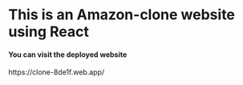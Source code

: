 # This is an Amazon-clone website using React


<h4>You can visit the deployed website</h4>
<p>https://clone-8de1f.web.app/</p>
